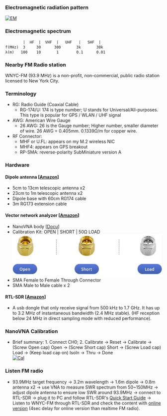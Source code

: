 ### Electromagnetic radiation pattern
[![EM](http://img.youtube.com/vi/FWCN_uI5ygY/0.jpg)](https://youtu.be/FWCN_uI5ygY "EM")
### Electromagnetic spectrum 
```
        |  HF  |  VHF  |   UHF   |   SHF  |
f(MHz)  3     30      300       3k       30k
λ(m)   100    10       1        0.1      0.01
```
### Nearby FM Radio station 
WNYC-FM (93.9 MHz) is a non-profit, non-commercial, public radio station licensed to New York City. 
### Terminology
* RG: Radio Guide (Coaxial Cable)
  * RG-174/U: 174 is type number; U stands for Universal/All-purposes. This type is popular for GPS / WLAN / UHF signal
* AWG: American Wire Gauge
  * 26 AWG: 26 is the Gauge number; Higher number, smaller diameter of wire. 26 AWG = 0.405mm. 0.1339Ω/m for copper wire. 
* RF Connector:
  * MHF or U.FL: appears on my M.2 wireless NIC
  * MHF4: appears on GPS breakout
  * RP-SMA: reverse-polarity SubMiniature version A 
### Hardware
#### Dipole antenna [[Amazon](https://www.amazon.com/gp/product/B075445JDF)]
* 5cm to 13cm telescopic antenna x2
* 23cm to 1m telescopic antenna x2
* Dipole base with 60cm RG174 cable
* 3m RG173 extension cable
#### Vector network analyzer [[Amazon](https://www.amazon.com/gp/product/B07T6LXNTV)] 
* NanoVNA body [[Docu](http://nanovna.com/)]
* Calibration Kit: OPEN | SHORT | 50Ω LOAD  
![alt text](https://github.com/xg590/IoT/raw/master/Radio/calibration_kit.jpg "cal kit")
* SMA Female to Female Through Connector
* SMA Male to Male cable x 2
#### RTL-SDR [[Amazon](https://www.amazon.com/gp/product/B0129EBDS2)]
* A usb dongle that only receive signal from 500 kHz to 1.7 GHz. It has up to 3.2 MHz of instantaneous bandwidth (2.4 MHz stable). (HF reception below 24 MHz in direct sampling mode with reduced performance). 
### NanoVNA Calibration
* Brief summary: 1. Connect CH0; 2. Calibrate -> Reset -> Calibrate -> (Screw Open cap) Open -> (Screw Short cap) Short -> (Screw Load cap) Load -> (Keep load cap on) Isoln -> Thru -> Done <br/>
[![Cal](http://img.youtube.com/vi/QJYeFpiqY8c/0.jpg)](https://www.youtube.com/watch?v=QJYeFpiqY8c "Cal")
### Listen FM radio
* 93.9MHz target frequency -> 3.2m wavelength -> 1.6m dipole -> 0.8m antenna x2 -> use VNA to measure SWR spectrum from 50~150MHz -> adjust dipole antenna to ensure low SWR around 93.9MHz -> connect to RTL-SDR -> plug it to PC and follow RTL-SDR's [Quick Start Guide](https://www.rtl-sdr.com/rtl-sdr-quick-start-guide/) -> Listen to WNYC-FM through RTL-SDR and check the content with [online version](https://www.wnyc.org/) (4sec delay for online version than realtime FM radio).
